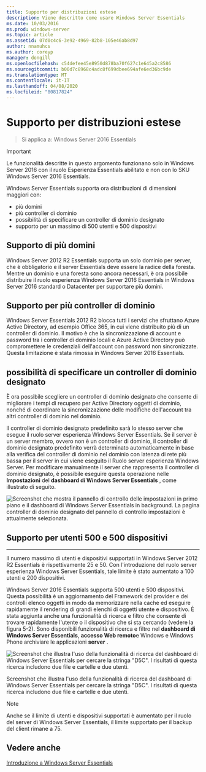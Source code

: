 ```yaml
---
title: Supporto per distribuzioni estese
description: Viene descritto come usare Windows Server Essentials
ms.date: 10/03/2016
ms.prod: windows-server
ms.topic: article
ms.assetid: 07d0c4c6-3e92-4969-82b8-105e46ab8d97
author: nnamuhcs
ms.author: coreyp
manager: dongill
ms.openlocfilehash: c54defee45e8950d878ba70f627c1e645a2c8586
ms.sourcegitcommit: b00d7c8968c4adc8f699dbee694afe6ed36bc9de
ms.translationtype: MT
ms.contentlocale: it-IT
ms.lasthandoff: 04/08/2020
ms.locfileid: "80817824"
---
```

# <a name="support-for-larger-deployments"></a>Supporto per distribuzioni estese

>Si applica a: Windows Server 2016 Essentials

> [!IMPORTANT]  
> Le funzionalità descritte in questo argomento funzionano solo in Windows Server 2016 con il ruolo Esperienza Essentials abilitato e non con lo SKU Windows Server 2016 Essentials.


Windows Server Essentials supporta ora distribuzioni di dimensioni maggiori con:

- più domini
- più controller di dominio
- possibilità di specificare un controller di dominio designato
- supporto per un massimo di 500 utenti e 500 dispositivi

## <a name="support-for-multiple-domains"></a>Supporto di più domini

Windows Server 2012 R2 Essentials supporta un solo dominio per server, che è obbligatorio e il server Essentials deve essere la radice della foresta. Mentre un dominio e una foresta sono ancora necessari, è ora possibile distribuire il ruolo esperienza Windows Server 2016 Essentials in Windows Server 2016 standard o Datacenter per supportare più domini.

## <a name="support-for-multiple-domain-controllers"></a>Supporto per più controller di dominio

 Windows Server Essentials 2012 R2 blocca tutti i servizi che sfruttano Azure Active Directory, ad esempio Office 365, in cui viene distribuito più di un controller di dominio. Il motivo è che la sincronizzazione di account e password tra i controller di dominio locali e Azure Active Directory può compromettere le credenziali dell'account con password non sincronizzate. Questa limitazione è stata rimossa in Windows Server 2016 Essentials.

## <a name="ability-to-specify-a-designated-domain-controller"></a>possibilità di specificare un controller di dominio designato

È ora possibile scegliere un controller di dominio designato che consente di migliorare i tempi di recupero per Active Directory oggetti di dominio, nonché di coordinare la sincronizzazione delle modifiche dell'account tra altri controller di dominio nel dominio.

Il controller di dominio designato predefinito sarà lo stesso server che esegue il ruolo server esperienza Windows Server Essentials. Se il server è un server membro, ovvero non è un controller di dominio, il controller di dominio designato predefinito verrà determinato automaticamente in base alla verifica del controller di dominio nel dominio con latenza di rete più bassa per il server in cui viene eseguito il Ruolo server esperienza Windows Server. Per modificare manualmente il server che rappresenta il controller di dominio designato, è possibile eseguire questa operazione nelle **Impostazioni** del **dashboard di Windows Server Essentials** , come illustrato di seguito.

![Screenshot che mostra il pannello di controllo delle impostazioni in primo piano e il dashboard di Windows Server Essentials in background. La pagina controller di dominio designato del pannello di controllo impostazioni è attualmente selezionata.](media/larger-deployments-1.PNG)

## <a name="support-for-500-users-and-500-devices"></a>Supporto per utenti 500 e 500 dispositivi
-------------------------------------

Il numero massimo di utenti e dispositivi supportati in Windows Server 2012 R2 Essentials è rispettivamente 25 e 50. Con l'introduzione del ruolo server esperienza Windows Server Essentials, tale limite è stato aumentato a 100 utenti e 200 dispositivi.

Windows Server 2016 Essentials supporta 500 utenti e 500 dispositivi. Questa possibilità è un aggiornamento del Framework del provider e dei controlli elenco oggetti in modo da memorizzare nella cache ed eseguire rapidamente il rendering di grandi elenchi di oggetti utente e dispositivo. È stata aggiunta anche una funzionalità di ricerca e filtro che consente di trovare rapidamente l'utente o il dispositivo che si sta cercando (vedere la figura 5-2). Sono disponibili funzionalità di ricerca e filtro nel **dashboard di Windows Server Essentials**, **accesso Web remoto**e Windows e Windows Phone archiviare le applicazioni **server** .

![Screenshot che illustra l'uso della funzionalità di ricerca del dashboard di Windows Server Essentials per cercare la stringa "D5C". I risultati di questa ricerca includono due file e cartelle e due utenti.](media/larger-deployments-2.PNG)

Screenshot che illustra l'uso della funzionalità di ricerca del dashboard di Windows Server Essentials per cercare la stringa "D5C". I risultati di questa ricerca includono due file e cartelle e due utenti.

> [!NOTE]  
> Anche se il limite di utenti e dispositivi supportati è aumentato per il ruolo del server di Windows Server Essentials, il limite supportato per il backup del client rimane a 75.

<a name="see-also"></a>Vedere anche
--------
[Introduzione a Windows Server Essentials](get-started.md)